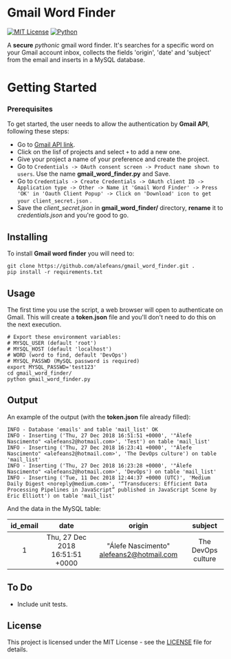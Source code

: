 # Gmail Word Finder
[![MIT License](https://img.shields.io/badge/license-MIT-007EC7.svg?style=flat)](/LICENSE) [![Python](https://img.shields.io/badge/python-3.6-blue.svg)]()

A **secure** *pythonic* gmail word finder. It's searches for a specific word on your Gmail account inbox, collects the fields 'origin', 'date' and 'subject' from the email and inserts in a MySQL database.

# Getting Started

### Prerequisites

To get started, the user needs to allow the authentication by **Gmail API**, following these steps:

* Go to [Gmail API link](https://console.developers.google.com/).
* Click on the lisf of projects and select `+` to add a new one.
* Give your project a name of your preference and create the project.
* Go to `Credentials -> OAuth consent screen -> Product name shown to users`. Use the name **gmail_word_finder.py** and Save.
* Go to `Credentials -> Create Credentials -> OAuth client ID -> Application type -> Other -> Name it 'Gmail Word Finder' -> Press 'OK' in 'Oauth Client Popup' -> Click on 'Download' icon to get your client_secret.json` .
* Save the *client_secret.json* in **gmail_word_finder/** directory, **rename** it to *credentials.json* and you're good to go.

## Installing

To install **Gmail word finder** you will need to:
```
git clone https://github.com/alefeans/gmail_word_finder.git .
pip install -r requirements.txt
```

## Usage

The first time you use the script, a web browser will open to authenticate on Gmail. This will create a **token.json** file and you'll don't need to do this on the next execution.

```
# Export these environment variables:
# MYSQL_USER (default 'root')
# MYSQL_HOST (default 'localhost')
# WORD (word to find, default 'DevOps')
# MYSQL_PASSWD (MySQL password is required)
export MYSQL_PASSWD='test123'
cd gmail_word_finder/
python gmail_word_finder.py
```

## Output

An example of the output (with the **token.json** file already filled):

```
INFO - Database 'emails' and table 'mail_list' OK
INFO - Inserting ('Thu, 27 Dec 2018 16:51:51 +0000', '"Álefe Nascimento" <alefeans2@hotmail.com>', 'Test') on table 'mail_list'
INFO - Inserting ('Thu, 27 Dec 2018 16:23:41 +0000', '"Álefe Nascimento" <alefeans2@hotmail.com>', 'The DevOps culture') on table 'mail_list'
INFO - Inserting ('Thu, 27 Dec 2018 16:23:28 +0000', '"Álefe Nascimento" <alefeans2@hotmail.com>', 'DevOps') on table 'mail_list'
INFO - Inserting ('Tue, 11 Dec 2018 12:44:37 +0000 (UTC)', 'Medium Daily Digest <noreply@medium.com>', '“Transducers: Efficient Data Processing Pipelines in JavaScript” published in JavaScript Scene by Eric Elliott') on table 'mail_list'
```

And the data in the MySQL table:

 id_email        | date | origin  | subject |
| :---: |:---:| :---:|:---:|
| 1| Thu, 27 Dec 2018 16:51:51 +0000 | "Álefe Nascimento" <alefeans2@hotmail.com>|  The DevOps culture|


## To Do

* Include unit tests.

## License

This project is licensed under the MIT License - see the [LICENSE](LICENSE) file for details.
